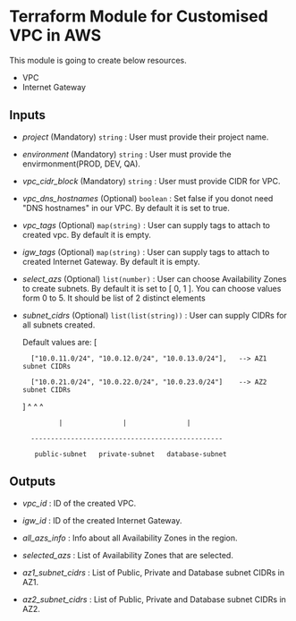 # Terraform Module for Customised VPC in AWS

This module is going to create below resources.

* VPC
* Internet Gateway


## Inputs

* *project* (Mandatory) `string` : User must provide their project name.

* *environment* (Mandatory) `string` : User must provide the envirmonment(PROD, DEV, QA).

* *vpc_cidr_block* (Mandatory) `string` : User must provide CIDR for VPC.

* *vpc_dns_hostnames* (Optional) `boolean` : Set false if you donot need "DNS hostnames" in our VPC. By default it is set to true.

* *vpc_tags* (Optional) `map(string)` : User can supply tags to attach to created vpc. By default it is empty.

* *igw_tags* (Optional) `map(string)` : User can supply tags to attach to created Internet Gateway. By default it is empty.

* *select_azs* (Optional) `list(number)` : User can choose Availability Zones to create subnets. By default it is set to [ 0, 1 ]. You can choose values form 0 to 5. It should be list of 2 distinct elements

* *subnet_cidrs* (Optional) `list(list(string))` : User can supply CIDRs for all subnets created.
    
    Default values are: [
    
        ["10.0.11.0/24", "10.0.12.0/24", "10.0.13.0/24"],   --> AZ1 subnet CIDRs
    
        ["10.0.21.0/24", "10.0.22.0/24", "10.0.23.0/24"]    --> AZ2 subnet CIDRs
    
    ]          ^               ^               ^
    
               |               |               |      
    
        ------------------------------------------------
    
         public-subnet   private-subnet   database-subnet



## Outputs

* *vpc_id* : ID of the created VPC.

* *igw_id* : ID of the created Internet Gateway.

* *all_azs_info* : Info about all Availability Zones in the region.

* *selected_azs* : List of Availability Zones that are selected.

* *az1_subnet_cidrs* : List of Public, Private and Database subnet CIDRs in AZ1.

* *az2_subnet_cidrs* : List of Public, Private and Database subnet CIDRs in AZ2.